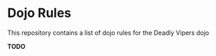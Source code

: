 Dojo Rules
==========

This repository contains a list of dojo rules for the Deadly Vipers dojo

**TODO**
